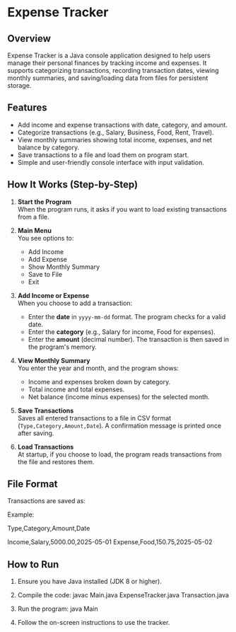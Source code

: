 # Expense Tracker

## Overview
Expense Tracker is a Java console application designed to help users manage their personal finances by tracking income and expenses. It supports categorizing transactions, recording transaction dates, viewing monthly summaries, and saving/loading data from files for persistent storage.

## Features
- Add income and expense transactions with date, category, and amount.
- Categorize transactions (e.g., Salary, Business, Food, Rent, Travel).
- View monthly summaries showing total income, expenses, and net balance by category.
- Save transactions to a file and load them on program start.
- Simple and user-friendly console interface with input validation.

## How It Works (Step-by-Step)

1. **Start the Program**  
   When the program runs, it asks if you want to load existing transactions from a file.

2. **Main Menu**  
   You see options to:
   - Add Income
   - Add Expense
   - Show Monthly Summary
   - Save to File
   - Exit

3. **Add Income or Expense**  
   When you choose to add a transaction:
   - Enter the **date** in `yyyy-mm-dd` format. The program checks for a valid date.
   - Enter the **category** (e.g., Salary for income, Food for expenses).
   - Enter the **amount** (decimal number).
   The transaction is then saved in the program's memory.

4. **View Monthly Summary**  
   You enter the year and month, and the program shows:
   - Income and expenses broken down by category.
   - Total income and total expenses.
   - Net balance (income minus expenses) for the selected month.

5. **Save Transactions**  
   Saves all entered transactions to a file in CSV format (`Type,Category,Amount,Date`).
   A confirmation message is printed once after saving.

6. **Load Transactions**  
   At startup, if you choose to load, the program reads transactions from the file and restores them.

## File Format
Transactions are saved as:






Example:

Type,Category,Amount,Date

Income,Salary,5000.00,2025-05-01
Expense,Food,150.75,2025-05-02


## How to Run

1. Ensure you have Java installed (JDK 8 or higher).
2. Compile the code:
javac
 Main.java
 ExpenseTracker.java
 Transaction.java

4. Run the program:
java Main
5. Follow the on-screen instructions to use the tracker.
